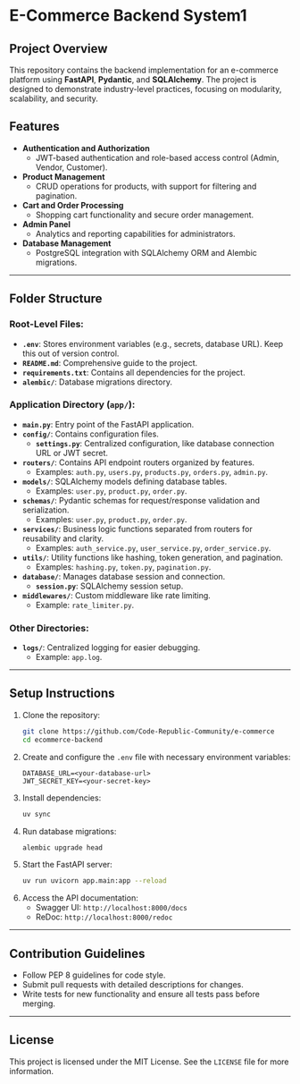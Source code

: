 # E-Commerce Backend System1

## Project Overview

This repository contains the backend implementation for an e-commerce platform using **FastAPI**, **Pydantic**, and **SQLAlchemy**. The project is designed to demonstrate industry-level practices, focusing on modularity, scalability, and security.

## Features

- **Authentication and Authorization**
  - JWT-based authentication and role-based access control (Admin, Vendor, Customer).
- **Product Management**
  - CRUD operations for products, with support for filtering and pagination.
- **Cart and Order Processing**
  - Shopping cart functionality and secure order management.
- **Admin Panel**
  - Analytics and reporting capabilities for administrators.
- **Database Management**
  - PostgreSQL integration with SQLAlchemy ORM and Alembic migrations.

---

## Folder Structure

### Root-Level Files:
- **`.env`**: Stores environment variables (e.g., secrets, database URL). Keep this out of version control.
- **`README.md`**: Comprehensive guide to the project.
- **`requirements.txt`**: Contains all dependencies for the project.
- **`alembic/`**: Database migrations directory.

### Application Directory (`app/`):
- **`main.py`**: Entry point of the FastAPI application.
- **`config/`**: Contains configuration files.
  - **`settings.py`**: Centralized configuration, like database connection URL or JWT secret.
- **`routers/`**: Contains API endpoint routers organized by features.
  - Examples: `auth.py`, `users.py`, `products.py`, `orders.py`, `admin.py`.
- **`models/`**: SQLAlchemy models defining database tables.
  - Examples: `user.py`, `product.py`, `order.py`.
- **`schemas/`**: Pydantic schemas for request/response validation and serialization.
  - Examples: `user.py`, `product.py`, `order.py`.
- **`services/`**: Business logic functions separated from routers for reusability and clarity.
  - Examples: `auth_service.py`, `user_service.py`, `order_service.py`.
- **`utils/`**: Utility functions like hashing, token generation, and pagination.
  - Examples: `hashing.py`, `token.py`, `pagination.py`.
- **`database/`**: Manages database session and connection.
  - **`session.py`**: SQLAlchemy session setup.
- **`middlewares/`**: Custom middleware like rate limiting.
  - Example: `rate_limiter.py`.

### Other Directories:

- **`logs/`**: Centralized logging for easier debugging.
  - Example: `app.log`.

---

## Setup Instructions

1. Clone the repository:
   ```bash
   git clone https://github.com/Code-Republic-Community/e-commerce
   cd ecommerce-backend
   ```
2. Create and configure the `.env` file with necessary environment variables:
   ```
   DATABASE_URL=<your-database-url>
   JWT_SECRET_KEY=<your-secret-key>
   ```
3. Install dependencies:
   ```bash
   uv sync
   ```
4. Run database migrations:
   ```bash
   alembic upgrade head
   ```
5. Start the FastAPI server:
   ```bash
   uv run uvicorn app.main:app --reload
   ```
6. Access the API documentation:
   - Swagger UI: `http://localhost:8000/docs`
   - ReDoc: `http://localhost:8000/redoc`

---

## Contribution Guidelines

- Follow PEP 8 guidelines for code style.
- Submit pull requests with detailed descriptions for changes.
- Write tests for new functionality and ensure all tests pass before merging.

---

## License
This project is licensed under the MIT License. See the `LICENSE` file for more information.

